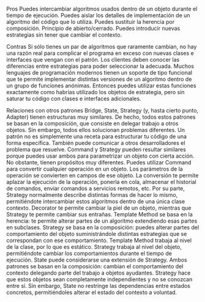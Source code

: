 Pros
Puedes intercambiar algoritmos usados dentro de un objeto durante el tiempo de ejecución.
Puedes aislar los detalles de implementación de un algoritmo del código que lo utiliza.
Puedes sustituir la herencia por composición.
Principio de abierto/cerrado. Puedes introducir nuevas estrategias sin tener que cambiar el contexto.


Contras
Si sólo tienes un par de algoritmos que raramente cambian, no hay una razón real para complicar el programa en exceso con nuevas clases e interfaces que vengan con el patrón.
Los clientes deben conocer las diferencias entre estrategias para poder seleccionar la adecuada.
Muchos lenguajes de programación modernos tienen un soporte de tipo funcional que te permite implementar distintas versiones de un algoritmo dentro de un grupo de funciones anónimas. Entonces puedes utilizar estas funciones exactamente como habrías utilizado los objetos de estrategia, pero sin saturar tu código con clases e interfaces adicionales.


Relaciones con otros patrones
Bridge, State, Strategy (y, hasta cierto punto, Adapter) tienen estructuras muy similares. De hecho, todos estos patrones se basan en la composición, que consiste en delegar trabajo a otros objetos. Sin embargo, todos ellos solucionan problemas diferentes. Un patrón no es simplemente una receta para estructurar tu código de una forma específica. También puede comunicar a otros desarrolladores el problema que resuelve.
Command y Strategy pueden resultar similares porque puedes usar ambos para parametrizar un objeto con cierta acción. No obstante, tienen propósitos muy diferentes.
    Puedes utilizar Command para convertir cualquier operación en un objeto. Los parámetros de la operación se convierten en campos de ese objeto. La conversión te permite aplazar la ejecución de la operación, ponerla en cola, almacenar el historial de comandos, enviar comandos a servicios remotos, etc.
    Por su parte, Strategy normalmente describe distintas formas de hacer lo mismo, permitiéndote intercambiar estos algoritmos dentro de una única clase contexto.
Decorator te permite cambiar la piel de un objeto, mientras que Strategy te permite cambiar sus entrañas.
Template Method se basa en la herencia: te permite alterar partes de un algoritmo extendiendo esas partes en subclases. Strategy se basa en la composición: puedes alterar partes del comportamiento del objeto suministrándole distintas estrategias que se correspondan con ese comportamiento. Template Method trabaja al nivel de la clase, por lo que es estático. Strategy trabaja al nivel del objeto, permitiéndote cambiar los comportamientos durante el tiempo de ejecución.
State puede considerarse una extensión de Strategy. Ambos patrones se basan en la composición: cambian el comportamiento del contexto delegando parte del trabajo a objetos ayudantes. Strategy hace que estos objetos sean completamente independientes y no se conozcan entre sí. Sin embargo, State no restringe las dependencias entre estados concretos, permitiéndoles alterar el estado del contexto a voluntad.
